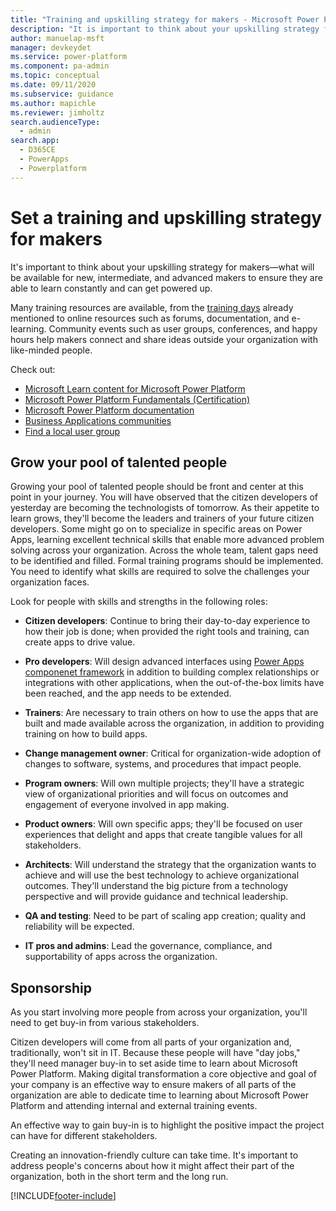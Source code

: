 ```yaml
---
title: "Training and upskilling strategy for makers - Microsoft Power Platform | MicrosoftDocs"
description: "It is important to think about your upskilling strategy for makers - what will be available for new, intermediate, and advanced makers to ensure they are able to learn constantly and can get powered up"
author: manuelap-msft
manager: devkeydet
ms.service: power-platform
ms.component: pa-admin
ms.topic: conceptual
ms.date: 09/11/2020
ms.subservice: guidance
ms.author: mapichle
ms.reviewer: jimholtz
search.audienceType: 
  - admin
search.app: 
  - D365CE
  - PowerApps
  - Powerplatform
---
```

# Set a training and upskilling strategy for makers

It's important to think about your upskilling strategy for makers—what will be available for new, intermediate, and advanced makers to ensure they are able to learn constantly and can get powered up.

Many training resources are available, from the [training days](in-a-day.md) already mentioned to online resources such as forums, documentation, and e-learning. Community events such as user groups, conferences, and happy hours help makers connect and share ideas outside your organization with like-minded people.

Check out:

- [Microsoft Learn content for Microsoft Power Platform](/learn/powerplatform/)
- [Microsoft Power Platform Fundamentals (Certification)](/learn/certifications/power-platform-fundamentals)
- [Microsoft Power Platform documentation](/power-platform)
- [Business Applications communities](https://powerusers.microsoft.com)
- [Find a local user group](https://www.powerappsug.com/home)

## Grow your pool of talented people

Growing your pool of talented people should be front and center at this point in your journey. You will have observed that the citizen developers of yesterday are becoming the technologists of tomorrow. As their appetite to learn grows, they'll become the leaders and trainers of your future citizen developers. Some might go on to specialize in specific areas on Power Apps, learning excellent technical skills that enable more advanced problem solving across your organization. Across the whole team, talent gaps need to be identified and filled. Formal training programs should be implemented. You need to identify what skills are required to solve the challenges your organization faces.

Look for people with skills and strengths in the following roles:

- **Citizen developers**: Continue to bring their day-to-day experience to how their job is done; when provided the right tools and training, can create apps to drive value.

- **Pro developers**: Will design advanced interfaces using [Power Apps componenet framework](/powerapps/developer/component-framework/overview) in addition to building complex relationships or integrations with other applications, when the out-of-the-box limits have been reached, and the app needs to be extended.

- **Trainers**: Are necessary to train others on how to use the apps that are built and made available across the organization, in addition to providing training on how to build apps.

- **Change management owner**: Critical for organization-wide adoption of changes to software, systems, and procedures that impact people.

- **Program owners**: Will own multiple projects; they'll have a strategic view of organizational priorities and will focus on outcomes and engagement of everyone involved in app making.

- **Product owners**: Will own specific apps; they'll be focused on user experiences that delight and apps that create tangible values for all stakeholders. 

- **Architects**: Will understand the strategy that the organization wants to achieve and will use the best technology to achieve organizational outcomes. They'll understand the big picture from a technology perspective and will provide guidance and technical leadership.

- **QA and testing**: Need to be part of scaling app creation; quality and reliability will be expected.

- **IT pros and admins**: Lead the governance, compliance, and supportability of apps across the organization.

## Sponsorship

As you start involving more people from across your organization, you'll need to get buy-in from various stakeholders.

Citizen developers will come from all parts of your organization and, traditionally, won't sit in IT. Because these people will have "day jobs," they'll need manager buy-in to set aside time to learn about Microsoft Power Platform. Making digital transformation a core objective and goal of your company is an effective way to ensure makers of all parts of the organization are able to dedicate time to learning about Microsoft Power Platform and attending internal and external training events.

An effective way to gain buy-in is to highlight the positive impact the project can have for different stakeholders.

Creating an innovation-friendly culture can take time. It's important to address people's concerns about how it might affect their part of the organization, both in the short term and the long run.


[!INCLUDE[footer-include](../../includes/footer-banner.md)]